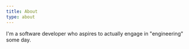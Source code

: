 ```yaml
---
title: About
type: about
---
```


I'm a software developer who aspires to actually engage in "engineering" some day.
